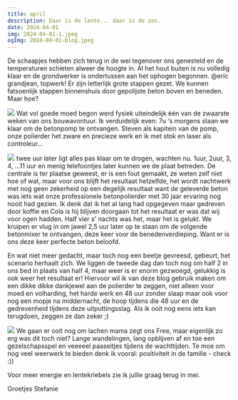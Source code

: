 ```yaml
---
title: april
description: Daar is de lente... daar is de zon.
date: 2024-04-01
img: 2024-04-01-1.jpeg
ogImg: 2024-04-01-blog.jpeg
---
```


De schaapjes hebben zich terug in de wei tegenover ons genesteld en de temperaturen schieten alweer de hoogte in. Al het hout buiten is nu volledig klaar en de grondwerker is ondertussen aan het ophogen begonnen. @eric grandjean, topwerk! Er zijn letterlijk grote stappen gezet. We kunnen fatsoenlijk stappen binnenshuis door gepolijste beton boven en beneden. Maar hoe?

![](2024-04-01-2.jpeg)
Wat vol goede moed begon werd fysiek uiteindelijk één van de zwaarste weken van ons bouwavontuur. Ik verduidelijk even: 7u ‘s morgens staan we klaar om de betonpomp te ontvangen. Steven als kapitein van de pomp, onze polierder het zware en precieze werk en ik met stok en laser als controleur...

![](2024-04-01-4.jpeg)
twee uur later ligt alles pas klaar om te drogen, wachten nu. 1uur, 2uur, 3, 4, ...11 uur en menig telefoontjes later kunnen we de plaat betreden. De centrale is ter plaatse geweest, er is een fout gemaakt, ze weten zelf niet hoe of wat, maar voor ons blijft het resultaat hetzelfde, het wordt nachtwerk met nog geen zekerheid op een degelijk resultaat want de geleverde beton was iets wat onze professionele betonpolierder met 30 jaar ervaring nog nooit had gezien. Ik denk dat ik het al lang had opgegeven maar gedreven door koffie en Cola is hij blijven doorgaan tot het resultaat er was dat wij voor ogen hadden. Half vier s' nachts was het, maar het is gelukt. We kruipen er vlug in om jawel 2,5 uur later op te staan om de volgende betonmixer te ontvangen, deze keer voor de benedenverdieping. Want er is ons deze keer perfecte beton beloofd.

En wat niet meer gedacht, maar toch nog een beetje gevreesd, gebeurt, het scenario herhaalt zich. We liggen de tweede dag dan toch nog om half 2 in ons bed in plaats van half 4, maar weer is er enorm gezwoegd, gelukkig is ook weer het resultaat er! Hiervoor wil ik van deze blog gebruik maken om een dikke dikke dankjewel aan de polierder te zeggen, niet alleen voor moed en volharding, het harde werk en 48 uur zonder slaap maar ook voor nog een mopje na middernacht, de hoop tijdens die 48 uur en de gedrevenheid tijdens deze uitputtingsslag. Als ik ooit nog eens iets kan terugdoen, zeggen ze dan zeker ;)

![](2024-04-01-3.jpeg)
We gaan er ooit nog om lachen mama zegt ons Free, maar eigenlijk zo erg was dit toch niet? Lange wandelingen, lang opblijven af en toe een gezelschapsspel en veeeeel paaseitjes tijdens de wachttijden. Te moe om nog veel weerwerk te bieden denk ik vooral: positiviteit in de familie - check :))

Voor meer energie en lentekriebels zie ik jullie graag terug in mei.

Groetjes Stefanie
